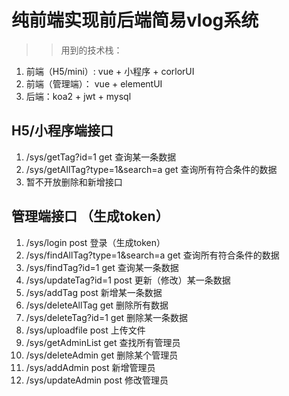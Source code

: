 
# 纯前端实现前后端简易vlog系统
>> 用到的技术栈：
  1. 前端（H5/mini）: vue + 小程序 + corlorUI
  2. 前端（管理端）： vue + elementUI
  3. 后端：koa2 + jwt + mysql

## 
## H5/小程序端接口
1. /sys/getTag?id=1  get 查询某一条数据
2. /sys/getAllTag?type=1&search=a get 查询所有符合条件的数据
3. 暂不开放删除和新增接口

## 管理端接口 （生成token）
1. /sys/login  post  登录（生成token）
2. /sys/findAllTag?type=1&search=a  get 查询所有符合条件的数据
3. /sys/findTag?id=1  get 查询某一条数据
4. /sys/updateTag?id=1 post 更新（修改）某一条数据
5. /sys/addTag post 新增某一条数据
6. /sys/deleteAllTag get 删除所有数据
7. /sys/deleteTag?id=1  get 删除某一条数据
8. /sys/uploadfile  post 上传文件
9. /sys/getAdminList get  查找所有管理员
10. /sys/deleteAdmin get  删除某个管理员
11. /sys/addAdmin post 新增管理员
12. /sys/updateAdmin post 修改管理员